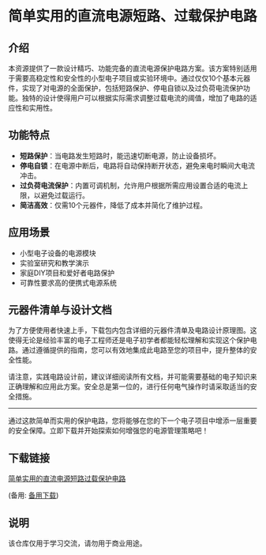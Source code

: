 # 简单实用的直流电源短路、过载保护电路

## 介绍

本资源提供了一款设计精巧、功能完备的直流电源保护电路方案。该方案特别适用于需要高稳定性和安全性的小型电子项目或实验环境中。通过仅仅10个基本元器件，实现了对电源的全面保护，包括短路保护、停电自锁以及过负荷电流保护功能。独特的设计使得用户可以根据实际需求调整过载电流的阈值，增加了电路的适应性和实用性。

## 功能特点

- **短路保护**：当电路发生短路时，能迅速切断电源，防止设备损坏。
- **停电自锁**：在电源中断后，电路将自动保持断开状态，避免来电时瞬间大电流冲击。
- **过负荷电流保护**：内置可调机制，允许用户根据所需应用设置合适的电流上限，以避免过载运行。
- **简洁高效**：仅需10个元器件，降低了成本并简化了维护过程。

## 应用场景

- 小型电子设备的电源模块
- 实验室研究和教学演示
- 家庭DIY项目和爱好者电路保护
- 可靠性要求高的便携式电源系统

## 元器件清单与设计文档

为了方便使用者快速上手，下载包内包含详细的元器件清单及电路设计原理图。这使得无论是经验丰富的电子工程师还是电子初学者都能轻松理解和实现这个保护电路。通过遵循提供的指南，您可以有效地集成此电路至您的项目中，提升整体的安全性能。

请注意，实践电路设计前，建议详细阅读所有文档，并可能需要基础的电子知识来正确理解和应用此方案。安全总是第一位的，进行任何电气操作时请采取适当的安全措施。

---

通过这款简单而实用的保护电路，您将能够在您的下一个电子项目中增添一层重要的安全保障。立即下载并开始探索如何增强您的电源管理策略吧！

## 下载链接
[简单实用的直流电源短路过载保护电路](https://pan.quark.cn/s/406dd20de5cd) 

(备用: [备用下载](https://pan.baidu.com/s/1V2Pc1HMh9vMjYy_UUJe2Hg?pwd=1234))

## 说明

该仓库仅用于学习交流，请勿用于商业用途。
